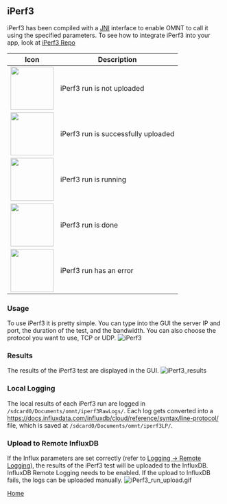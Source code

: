 ## iPerf3
iPerf3 has been compiled with a [JNI](https://developer.android.com/training/articles/perf-jni) interface to enable OMNT to call it using the specified parameters.
To see how to integrate iPerf3 into your app, look at [iPerf3 Repo](https://github.com/omnt/iperf)

| Icon                                                                     | Description                         |
|--------------------------------------------------------------------------|-------------------------------------|
| <img src="images/upload_fail.png" width="100">                           | iPerf3 run is not uploaded          |
| <img src="images/upload_success.png" width="100">                        | iPerf3 run is successfully uploaded |
| <img src="/app/src/main/res/drawable/ic_directions_run.png" width="100"> | iPerf3 run is running               |
| <img src="/app/src/main/res/drawable/ic_done_all.png" width="100">       | iPerf3 run is done                  |
| <img src="/app/src/main/res/drawable/ic_error_outline.png" width="100">  | iPerf3 run has an error             |


### Usage
To use iPerf3 it is pretty simple. 
You can type into the GUI the server IP and port, the duration of the test, and the bandwidth. 
You can also choose the protocol you want to use, TCP or UDP.
![iPerf3](images/iperf3.png)

### Results
The results of the iPerf3 test are displayed in the GUI.
![iPerf3_results](images/iPerf3_run_view.gif)

### Local Logging
The local results of each iPerf3 run are logged in `/sdcard0/Documents/omnt/iperf3RawLogs/`.
Each log gets converted into a https://docs.influxdata.com/influxdb/cloud/reference/syntax/line-protocol/ file, which is saved at `/sdcard0/Documents/omnt/iperf3LP/`.

### Upload to Remote InfluxDB
If the Influx parameters are set correctly (refer to [Logging -> Remote Logging](settings/logging.md)), the results of the iPerf3 test will be uploaded to the InfluxDB. 
InfluxDB Remote Logging needs to be enabled.
If the upload to InfluxDB fails, the logs can be uploaded manually.
![iPerf3_run_upload.gif](images/iPerf3_run_upload.gif)

[Home](OpenMobileNetworkToolkit.md)